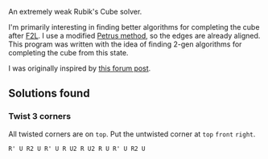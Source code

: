 An extremely weak Rubik's Cube solver.

I'm primarily interesting in finding better algorithms for completing the cube after [F2L](http://www.speedsolving.com/wiki/index.php/First_Two_Layers).  I use a modified [Petrus method](http://lar5.com/cube/), so the edges are already aligned.  This program was written with the idea of finding 2-gen algorithms for completing the cube from this state.

I was originally inspired by [this forum post](http://www.speedsolving.com/forum/showthread.php?16047-OCELL-CPLL-a-2-gen-friendly-alternative-to-COLL-EPLL).

## Solutions found

### Twist 3 corners

All twisted corners are on `top`.  Put the untwisted corner at `top` `front` `right`.

    R' U R2 U R' U R U2 R U2 R U R' U R2 U
